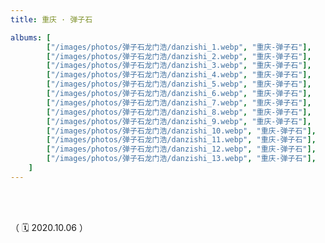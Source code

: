 ```yaml
---
title: 重庆 · 弹子石

albums: [
		["/images/photos/弹子石龙门浩/danzishi_1.webp", "重庆-弹子石"],
        ["/images/photos/弹子石龙门浩/danzishi_2.webp", "重庆-弹子石"],
        ["/images/photos/弹子石龙门浩/danzishi_3.webp", "重庆-弹子石"],
        ["/images/photos/弹子石龙门浩/danzishi_4.webp", "重庆-弹子石"],
        ["/images/photos/弹子石龙门浩/danzishi_5.webp", "重庆-弹子石"],
        ["/images/photos/弹子石龙门浩/danzishi_6.webp", "重庆-弹子石"],
        ["/images/photos/弹子石龙门浩/danzishi_7.webp", "重庆-弹子石"],
        ["/images/photos/弹子石龙门浩/danzishi_8.webp", "重庆-弹子石"],
        ["/images/photos/弹子石龙门浩/danzishi_9.webp", "重庆-弹子石"],
        ["/images/photos/弹子石龙门浩/danzishi_10.webp", "重庆-弹子石"],
        ["/images/photos/弹子石龙门浩/danzishi_11.webp", "重庆-弹子石"],
        ["/images/photos/弹子石龙门浩/danzishi_12.webp", "重庆-弹子石"],
        ["/images/photos/弹子石龙门浩/danzishi_13.webp", "重庆-弹子石"],
	]
---
```


<br/><br/>


（ 🗓️ 2020.10.06 ）

<br/><br/><br/><br/>